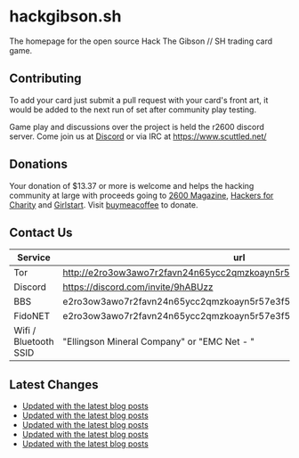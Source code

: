 # hackgibson.sh
The homepage for the open source Hack The Gibson // SH trading card game.


## Contributing

To add your card just submit a pull request with your card's front art, it would be added to the next run of set after community play testing.

Game play and discussions over the project is held the r2600 discord server. Come join us at [Discord](https://discord.com/invite/9hABUzz) or via IRC at https://www.scuttled.net/


## Donations

Your donation of $13.37 or more is welcome and helps the hacking community at large with proceeds going to [2600 Magazine](https://2600.com/), [Hackers for Charity](https://hackersforcharity.org) and [Girlstart](https://girlstart.org).  Visit [buymeacoffee](https://www.buymeacoffee.com/hackgibson.sh) to donate.


## Contact Us

Service | url
-|-
Tor | http://e2ro3ow3awo7r2favn24n65ycc2qmzkoayn5r57e3f56nvjwdcgg32ad.onion
Discord | https://discord.com/invite/9hABUzz
BBS | e2ro3ow3awo7r2favn24n65ycc2qmzkoayn5r57e3f56nvjwdcgg32ad.onion:23
FidoNET | e2ro3ow3awo7r2favn24n65ycc2qmzkoayn5r57e3f56nvjwdcgg32ad.onion:24554
Wifi / Bluetooth SSID | "Ellingson Mineral Company" or "EMC Net - <fidonet address>"

## Latest Changes
<!-- BLOG-POST-LIST:START -->
- [Updated with the latest blog posts](https://github.com/DFW2600/hackgibson.sh/commit/2cb6afec0221fcb9c5fae7f276dda91a731cfd2b)
- [Updated with the latest blog posts](https://github.com/DFW2600/hackgibson.sh/commit/e550d1be26a91c4c4cf273f0861eb336d31d7447)
- [Updated with the latest blog posts](https://github.com/DFW2600/hackgibson.sh/commit/a33f72edd8860aa4d16e8f89a446b9aa9e2478e7)
- [Updated with the latest blog posts](https://github.com/DFW2600/hackgibson.sh/commit/568c61bcf236b1cf8b770d9bac6e763ff580a715)
- [Updated with the latest blog posts](https://github.com/DFW2600/hackgibson.sh/commit/d147e0e837f4704b5b4ea9ba1cc7a734ab808c6f)
<!-- BLOG-POST-LIST:END -->

